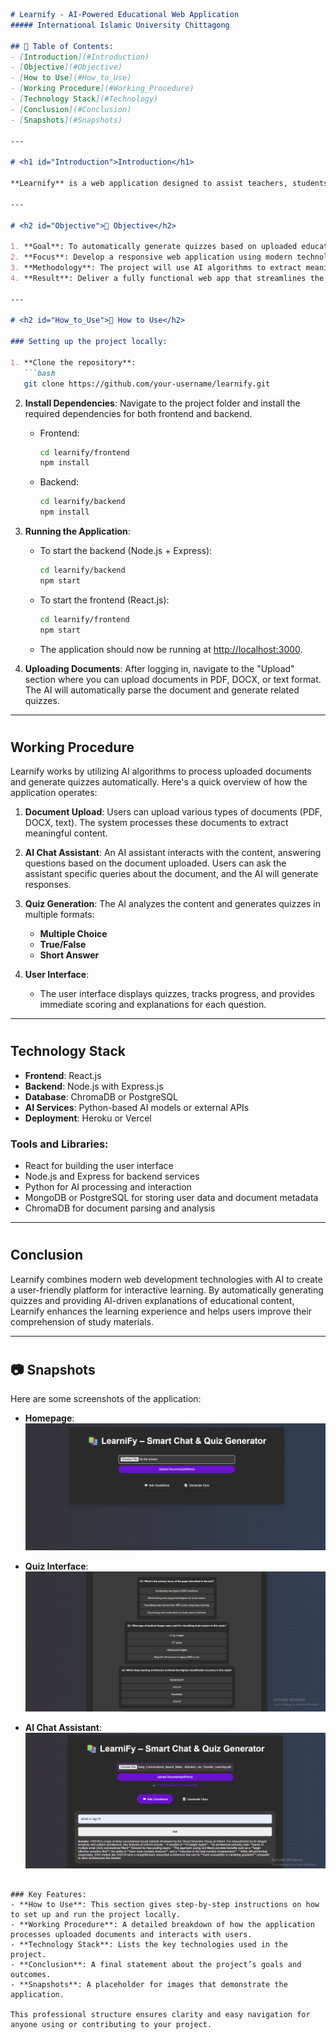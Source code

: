
````markdown
# Learnify - AI-Powered Educational Web Application  
##### International Islamic University Chittagong

## 📃 Table of Contents:
- [Introduction](#Introduction)  
- [Objective](#Objective)  
- [How to Use](#How_to_Use)  
- [Working Procedure](#Working_Procedure)  
- [Technology Stack](#Technology)  
- [Conclusion](#Conclusion)  
- [Snapshots](#Snapshots)

---

# <h1 id="Introduction">Introduction</h1>  

**Learnify** is a web application designed to assist teachers, students, and trainers by enabling them to upload study materials, interact with the content using AI, and automatically generate quizzes. This application aims to enhance the learning experience by helping users understand and review materials more effectively through AI-driven content interaction and quiz generation.

---

# <h2 id="Objective">📜 Objective</h2>  

1. **Goal**: To automatically generate quizzes based on uploaded educational documents and enhance user interaction through an AI-powered chat assistant.
2. **Focus**: Develop a responsive web application using modern technologies for content summarization, AI-assisted question answering, and quiz generation.
3. **Methodology**: The project will use AI algorithms to extract meaningful information from uploaded content and automatically create quizzes in multiple formats, such as multiple-choice, true/false, and short answer.
4. **Result**: Deliver a fully functional web app that streamlines the learning process with automated quizzes and AI-driven content explanations.

---

# <h2 id="How_to_Use">📜 How to Use</h2>  

### Setting up the project locally:

1. **Clone the repository**:  
   ```bash
   git clone https://github.com/your-username/learnify.git
````

2. **Install Dependencies**:
   Navigate to the project folder and install the required dependencies for both frontend and backend.

   * Frontend:

     ```bash
     cd learnify/frontend
     npm install
     ```

   * Backend:

     ```bash
     cd learnify/backend
     npm install
     ```

3. **Running the Application**:

   * To start the backend (Node.js + Express):

     ```bash
     cd learnify/backend
     npm start
     ```

   * To start the frontend (React.js):

     ```bash
     cd learnify/frontend
     npm start
     ```

   * The application should now be running at [http://localhost:3000](http://localhost:3000).

4. **Uploading Documents**:
   After logging in, navigate to the "Upload" section where you can upload documents in PDF, DOCX, or text format. The AI will automatically parse the document and generate related quizzes.

---

# <h2 id="Working_Procedure">Working Procedure</h2>

Learnify works by utilizing AI algorithms to process uploaded documents and generate quizzes automatically. Here's a quick overview of how the application operates:

1. **Document Upload**:
   Users can upload various types of documents (PDF, DOCX, text). The system processes these documents to extract meaningful content.

2. **AI Chat Assistant**:
   An AI assistant interacts with the content, answering questions based on the document uploaded. Users can ask the assistant specific queries about the document, and the AI will generate responses.

3. **Quiz Generation**:
   The AI analyzes the content and generates quizzes in multiple formats:

   * **Multiple Choice**
   * **True/False**
   * **Short Answer**

4. **User Interface**:

   * The user interface displays quizzes, tracks progress, and provides immediate scoring and explanations for each question.

---

# <h2 id="Technology">Technology Stack</h2>

* **Frontend**: React.js
* **Backend**: Node.js with Express.js
* **Database**: ChromaDB or PostgreSQL
* **AI Services**: Python-based AI models or external APIs
* **Deployment**: Heroku or Vercel

### Tools and Libraries:

* React for building the user interface
* Node.js and Express for backend services
* Python for AI processing and interaction
* MongoDB or PostgreSQL for storing user data and document metadata
* ChromaDB for document parsing and analysis

---

# <h2 id="Conclusion">Conclusion</h2>

Learnify combines modern web development technologies with AI to create a user-friendly platform for interactive learning. By automatically generating quizzes and providing AI-driven explanations of educational content, Learnify enhances the learning experience and helps users improve their comprehension of study materials.

---

# <h2 id="Snapshots">📷 Snapshots</h2>

Here are some screenshots of the application:

* **Homepage**:
  ![Homepage](assets/screenshot-homepage.png)

* **Quiz Interface**:
  ![Quiz Interface](assets/screenshot-quiz.png)

* **AI Chat Assistant**:
  ![AI Chat Assistant](assets/screenshot-chat.png)

```

### Key Features:
- **How to Use**: This section gives step-by-step instructions on how to set up and run the project locally.
- **Working Procedure**: A detailed breakdown of how the application processes uploaded documents and interacts with users.
- **Technology Stack**: Lists the key technologies used in the project.
- **Conclusion**: A final statement about the project’s goals and outcomes.
- **Snapshots**: A placeholder for images that demonstrate the application.

This professional structure ensures clarity and easy navigation for anyone using or contributing to your project.
```

